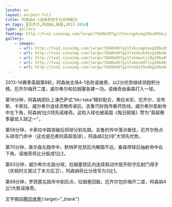 ```yaml
---
locate: en
layout: en/post-full
title: 阿森纳4-1诺维奇枪手众将神配合
en_tags: [厄齐尔,阿森纳,英超,2013-2014]
type: gallery
featimg: http://tva2.sinaimg.com/large/7bb8bd97gy1fxkcxqphxeg20bo05kkjn.gif
gallery:
    - images:
      - url: http://tva2.sinaimg.com/large/7bb8bd97gy1fxkcxqphxeg20bo05kkjn.gif
      - url: http://tva2.sinaimg.com/large/7bb8bd97gy1fxkdavk4ajg20bo04ohdv.gif
      - url: http://tva2.sinaimg.com/large/7bb8bd97gy1fxkdautjj0g20bo05k7wj.gif
      - url: http://tva2.sinaimg.com/large/7bb8bd97gy1fxkeedd7iig20b404gkjn.gif
      - url: http://tva2.sinaimg.com/large/7bb8bd97gy1fxkdat5edmg20bo04ox6q.gif
---
```


2013-14赛季英超第8轮，阿森纳主场4-1击败诺维奇，以2分优势继续领跑积分榜。厄齐尔梅开二度，威尔希尔和拉姆塞各建一功。诺维奇由豪森打入一球。

第18分钟，阿森纳团队上演巴萨式“tiki-taka”精妙配合，弗拉米尼、厄齐尔、吉布斯、卡索拉、威尔希尔连续流畅传递后，吉鲁巧妙挑传撕开防线，威尔希尔垫射命中左下角，阿森纳1比0领先诺维奇。这粒入球也被英国《每日邮报》赞为“英超赛季最佳入球之一”。

第58分钟，卡索拉中路突破后将球分到左路，吉鲁的传中落点极佳，厄齐尔抢点头球攻门命中（这也是厄煮的英超首球），阿森纳2比0扩大领先优势。

第70分钟，奥尔森左路传中，默特萨克禁区内解围不远，豪森停球后抽射命中右下角，诺维奇将比分扳成1比2。

第83分钟，威尔希尔左路分球，拉姆塞禁区内连续假动作晃开防守后射门得手（庆祝时又晃过了本方后卫），阿森纳将比分改写为3比1。

第88分钟，罗西基左路传中到后点，拉姆塞回敲，厄齐尔包抄梅开二度，阿森纳4比1大胜诺维奇。

文字摘自[腾讯体育](http://sports.qq.com/a/20131019/006951.htm){:target="_blank"}